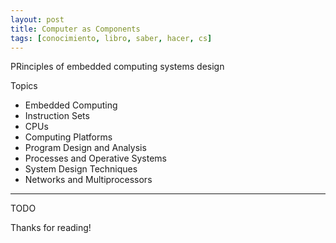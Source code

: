 ```yaml
---
layout: post
title: Computer as Components
tags: [conocimiento, libro, saber, hacer, cs]
---
```


<!--Resumen-->

PRinciples of embedded computing systems design

Topics 

- Embedded Computing
- Instruction Sets
- CPUs
- Computing Platforms
- Program Design and Analysis
- Processes and Operative Systems
- System Design Techniques
- Networks and Multiprocessors

---

<!--more-->
TODO
  
Thanks for reading!